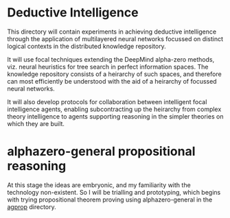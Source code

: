 # Deductive Intelligence

This directory will contain experiments in achieving deductive intelligence through the application of multilayered neural networks focussed on distinct logical contexts in the distributed knowledge repository.

It will use focal techniques extending the DeepMind alpha-zero methods, viz. neural heuristics for tree search in perfect information spaces.
The knowledge repository consists of a heirarchy of such spaces, and therefore can most efficiently be understood with the aid of a heirarchy of focussed neural networks.

It will also develop protocols for collaboration between intelligent focal intelligence agents, enabling subcontracting up the heirarchy from complex theory intelligence to agents supporting reasoning in the simpler theories on which they are built.

# alphazero-general propositional reasoning

At this stage the ideas are embryonic, and my familiarity with the technology non-existent.
So I will be trialling and prototyping, which begins with trying propositional theorem proving using alphazero-general in the [agprop](agprop/README.md) directory.
